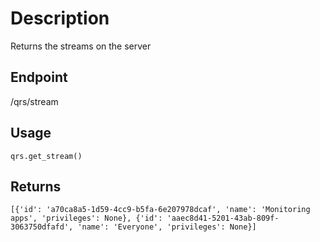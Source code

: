 # Description
Returns the streams on the server

## Endpoint
/qrs/stream

## Usage
```
qrs.get_stream()
```
## Returns
```
[{'id': 'a70ca8a5-1d59-4cc9-b5fa-6e207978dcaf', 'name': 'Monitoring apps', 'privileges': None}, {'id': 'aaec8d41-5201-43ab-809f-3063750dfafd', 'name': 'Everyone', 'privileges': None}]
```
